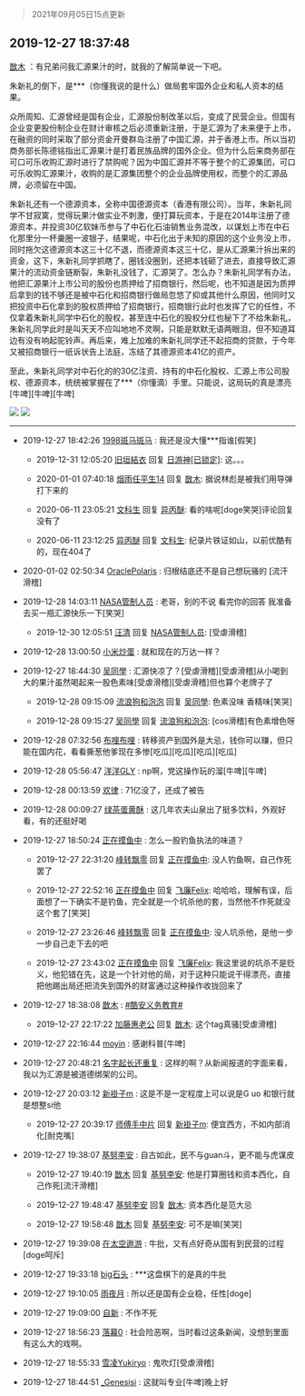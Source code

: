 > 2021年09月05日15点更新
<link rel="stylesheet" href="https://cdn.jsdelivr.net/gh/taotie6/sampleJSON@main/css/photo_show.css">


 ## 2019-12-27 18:37:48 

 [㪚木](https://www.coolapk.com/feed/15585676?shareKey=NzAwYWM3NTJhMmQ4NjEzMTc1MWQ~) ：有兄弟问我汇源果汁的时，就我的了解简单说一下吧。

朱新礼的倒下，是***（你懂我说的是什么）做局套牢国外企业和私人资本的结果。

众所周知、汇源曾经是国有企业，汇源股份制改革以后，变成了民营企业。但国有企业变更股份制企业在财计审核之后必须重新注册，于是汇源为了未来便于上市<!--break-->，在融资的同时采取了部分资金开曼群岛注册了中国汇源，并于香港上市。所以当初商务部长陈德铭指出汇源果汁是打着民族品牌的国外企业。但为什么后来商务部在可口可乐收购汇源时进行了禁购呢？因为中国汇源并不等于整个的汇源集团，可口可乐收购汇源果汁，收购的是汇源集团整个的企业品牌使用权，而整个的汇源品牌，必须留在中国。

朱新礼还有一个德源资本，全称中国德源资本（香港有限公司）。当年，朱新礼同学不甘寂寞，觉得玩果汁做实业不刺激，便打算玩资本，于是在2014年注册了德源资本，并投资30亿软妹币参与了中石化石油销售业务混改，以谋划上市在中石化那里分一杯羹圈一波银子，结果呢，中石化出于未知的原因的这个业务没上市，同时拖欠这德源资本这三十亿不退，而德源资本这三十亿，是从汇源果汁拆出来的资金，这下，朱新礼同学抓瞎了，圈钱没圈到，还把本钱砸了进去，直接导致汇源果汁的流动资金链断裂，朱新礼没钱了，汇源哭了。怎么办？朱新礼同学有办法，他把汇源果汁上市公司的股份也质押给了招商银行，然后呢，也不知道是因为质押后拿到的钱不够还是被中石化和招商银行做局忽悠了抑或其他什么原因，他同时又把投资中石化拿到的股权质押给了招商银行，招商银行此时也发挥了它的任性，不仅拿着朱新礼同学中石化的股权，甚至连中石化的股权分红也秘下了不给朱新礼，朱新礼同学此时是叫天天不应叫地地不灵啊，只能是默默无语两眼泪，但不知道耳边有没有响起驼铃声。再后来，难上加难的朱新礼同学还不起招商的贷款，于今年又被招商银行一纸诉状告上法庭，冻结了其德源资本41亿的资产。

至此，朱新礼同学对中石化的的30亿注资、持有的中石化股权、汇源上市公司股权、德源资本，统统被掌握在了***（你懂滴）手里。只能说，这局玩的真是漂亮[牛啤][牛啤][牛啤] 

<div class="album">
<img class="img-item" src="https://image.coolapk.com/feed/2019/0621/14/1081091_8d0264a2_7214_4015@384x223.gif" />
<img class="img-item" src="https://image.coolapk.com/feed/2018/1125/12/1452005_1543118550_6044@384x223.gif" />
</div>

 ------- 

- 2019-12-27 18:42:26 [1998斑马斑马](uid=529103) : 我还是没大懂***指谁[假笑] 

    - 2019-12-31 12:05:20 [旧垣結衣](uid=535646) 回复 [日游神[已锁定]](uid=2312460): 这。。。 

    - 2020-01-01 07:40:18 [烟雨任平生14](uid=1997363) 回复 [㪚木](uid=1081091): 据说林彪是被我们用导弹打下来的 

    - 2020-06-11 23:05:21 [文科生](uid=824602) 回复 [异丙醚](uid=770992): 看的啥呢[doge笑哭]评论回复没有了 

    - 2020-06-11 23:12:25 [异丙醚](uid=770992) 回复 [文科生](uid=824602): 纪录片铁证如山，以前优酷有的，现在404了 

- 2020-01-02 02:50:34 [OraclePolaris](uid=1370136) : 归根结底还不是自己想玩骚的
[流汗滑稽] 

- 2019-12-28 14:03:11 [NASA管制人员](uid=2379102) : 老哥，别的不说
看完你的回答
我准备去买一瓶汇源快乐一下[笑哭] 

    - 2019-12-30 12:05:51 [汪清](uid=1138674) 回复 [NASA管制人员](uid=2379102): [受虐滑稽] 

- 2019-12-28 13:00:50 [小米炒蛋](uid=1173591) : 就和现在的万达一样？ 

- 2019-12-27 18:44:30 [吴同學](uid=1320218) : 汇源快凉了？[受虐滑稽][受虐滑稽]从小喝到大的果汁虽然喝起来一股色素味[受虐滑稽][受虐滑稽]但也算个老牌子了 

    - 2019-12-28 09:15:09 [流浪狗和泡泡](uid=1271054) 回复 [吴同學](uid=1320218): 色素没味 香精味[笑哭] 

    - 2019-12-28 09:15:27 [吴同學](uid=1320218) 回复 [流浪狗和泡泡](uid=1271054): [cos滑稽]有色素增色呀 

- 2019-12-28 07:32:56 [布哩布哩](uid=1691820) : 转移资产到国外是大忌，钱你可以赚，但只能在国内花，看看撕葱他爹现在多惨[吃瓜][吃瓜][吃瓜][吃瓜] 

- 2019-12-28 05:56:47 [洋洋GLY](uid=749871) : np啊，党这操作玩的溜[牛啤][牛啤] 

- 2019-12-28 00:13:59 [欢律](uid=918479) : 71亿没了，还成了被告 

- 2019-12-28 00:09:27 [绿茶蛋黄酥](uid=1685910) : 这几年农夫山泉出了挺多饮料，外观好看，有的还挺好喝 

- 2019-12-27 18:50:24 [正在摸鱼中](uid=1977355) : 怎么一股钓鱼执法的味道？ 

    - 2019-12-27 22:31:20 [峰转飘零](uid=900024) 回复 [正在摸鱼中](uid=1977355): 没人钓鱼啊，自己作死罢了 

    - 2019-12-27 22:52:16 [正在摸鱼中](uid=1977355) 回复 [飞廉Felix](uid=900024): 哈哈哈，理解有误，后面想了一下确实不是钓鱼，完全就是一个坑杀他的套，当然他不作死就没这个套了[笑哭] 

    - 2019-12-27 23:26:46 [峰转飘零](uid=900024) 回复 [正在摸鱼中](uid=1977355): 没人坑杀他，是他一步一步自己走下去的吧 

    - 2019-12-27 23:43:02 [正在摸鱼中](uid=1977355) 回复 [飞廉Felix](uid=900024): 我这里说的坑杀不是贬义，他犯错在先，这是一个针对他的局，对于这种只能说干得漂亮，直接把他踢出局还把流失到国外的财富通过这种操作收拢回来了 

- 2019-12-27 18:38:08 [㪚木](uid=1081091) : <a class="feed-link-tag" href="/t/酷安义务教育?type=0">#酷安义务教育#</a> 

    - 2019-12-27 22:17:22 [加藤惠老公](uid=1266680) 回复 [㪚木](uid=1081091): 这个tag真骚[受虐滑稽] 

- 2019-12-27 22:16:44 [moyin](uid=879642) : 感谢科普[牛啤] 

- 2019-12-27 20:48:21 [名字起长还重复](uid=485854) : 这样的啊？从新闻报道的字面来看，我以为汇源是被道德绑架的公司。 

- 2019-12-27 20:03:12 [新褂子m](uid=913624) : 这是不是一定程度上可以说是G uo 和银行就是想整si他 

    - 2019-12-27 20:39:17 [师傅手中片](uid=1467971) 回复 [新褂子m](uid=913624): 便宜西方，不如内部消化[耐克嘴] 

- 2019-12-27 19:38:07 [基努李安](uid=2093978) : 自古如此，民不与guan斗，更不能与虎谋皮 

    - 2019-12-27 19:40:19 [㪚木](uid=1081091) 回复 [基努李安](uid=2093978): 他是打算圈钱和资本西化，自己作死[流汗滑稽] 

    - 2019-12-27 19:48:47 [基努李安](uid=2093978) 回复 [㪚木](uid=1081091): 资本西化是范大忌 

    - 2019-12-27 19:58:48 [㪚木](uid=1081091) 回复 [基努李安](uid=2093978): 可不是嘛[笑哭] 

- 2019-12-27 19:39:08 [在太空遨游](uid=1105791) : 牛批，又有点好奇从国有到民营的过程[doge呵斥] 

- 2019-12-27 19:33:18 [big石头](uid=984404) : ***这盘棋下的是真的牛批 

- 2019-12-27 19:10:05 [雨夜月](uid=2036968) : 所以还是国有企业稳，任性[doge] 

- 2019-12-27 19:09:00 [自新](uid=2031956) : 不作不死 

- 2019-12-27 18:56:23 [落幕0](uid=1382501) : 社会险恶啊，当时看过这条新闻，没想到里面有这么大的戏啊。 

- 2019-12-27 18:55:33 [雪凌Yukiryo](uid=618547) : 鬼吹灯[受虐滑稽] 

- 2019-12-27 18:44:51 [_Genesisi](uid=672451) : 这就叫专业[牛啤]晚上好 


